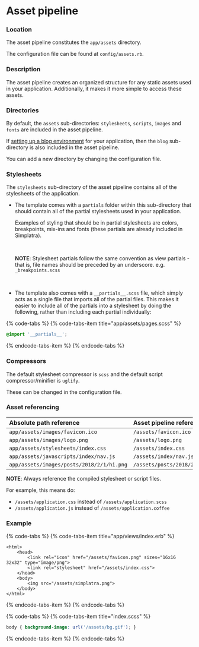 # Asset pipeline

### Location

The asset pipeline constitutes the `app/assets` directory.

The configuration file can be found at `config/assets.rb`.

### Description

The asset pipeline creates an organized structure for any static assets used in your application. Additionally, it makes it more simple to access these assets.

### Directories

By default, the `assets` sub-directories: `stylesheets`, `scripts`, `images` and `fonts` are included in the asset pipeline.

If [setting up a blog environment](../../../cli/blog/setup.md) for your application, then the `blog` sub-directory is also included in the asset pipeline.

You can add a new directory by changing the configuration file.

### Stylesheets

The `stylesheets` sub-directory of the asset pipeline contains all of the stylesheets of the application.

* The template comes with a `partials` folder within this sub-directory that should contain all of the partial stylesheets used in your application.

  Examples of styling that should be in partial stylesheets are colors, breakpoints, mix-ins and fonts \(these partials are already included in Simplatra\).

  ​

  **NOTE**: Stylesheet partials follow the same convention as view partials - that is, file names should be preceded by an underscore. e.g. `_breakpoints.scss`

  ​

* The template also comes with a `__partials__.scss` file, which simply acts as a single file that imports all of the partial files. This makes it easier to include all of the partials into a stylesheet by doing the following, rather than including each partial individually:

{% code-tabs %}
{% code-tabs-item title="app/assets/pages.scss" %}
```css
@import '__partials__';
```
{% endcode-tabs-item %}
{% endcode-tabs %}

### Compressors <a id="compressors"></a>

The default stylesheet compressor is `scss` and the default script compressor/minifier is `uglify`.

These can be changed in the configuration file.

### Asset referencing

| **Absolute path reference** | **Asset pipeline reference** |
| :--- | :--- |
| `app/assets/images/favicon.ico` | `/assets/favicon.ico` |
| `app/assets/images/logo.png` | `/assets/logo.png` |
| `app/assets/stylesheets/index.css` | `/assets/index.css` |
| `app/assets/javascripts/index/nav.js` | `/assets/index/nav.js` |
| `app/assets/images/posts/2018/2/1/hi.png` | `/assets/posts/2018/2/1/hi.png` |

**NOTE**: Always reference the compiled stylesheet or script files.

For example, this means do:

* `/assets/application.css` instead of `/assets/application.scss`
* `/assets/application.js` instead of `/assets/application.coffee`

### Example

{% code-tabs %}
{% code-tabs-item title="app/views/index.erb" %}
```markup
<html>
    <head>
        <link rel="icon" href="/assets/favicon.png" sizes="16x16 32x32" type="image/png">
        <link rel="stylesheet" href="/assets/index.css">
    </head>
    <body>
        <img src="/assets/simplatra.png">
    </body>
</html>
```
{% endcode-tabs-item %}
{% endcode-tabs %}

{% code-tabs %}
{% code-tabs-item title="index.scss" %}
```css
body { background-image: url('/assets/bg.gif'); }
```
{% endcode-tabs-item %}
{% endcode-tabs %}

